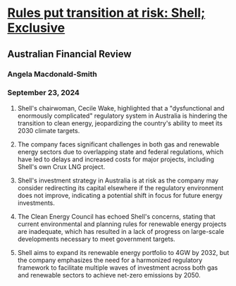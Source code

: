 # [Rules put transition at risk: Shell; Exclusive](https://advance.lexis.com/api/document?collection=news&id=urn:contentItem:6D22-3P31-F0J6-J04D-00000-00&context=1519360)
## Australian Financial Review
### Angela Macdonald-Smith
### September 23, 2024

1. Shell's chairwoman, Cecile Wake, highlighted that a "dysfunctional and enormously complicated" regulatory system in Australia is hindering the transition to clean energy, jeopardizing the country's ability to meet its 2030 climate targets.

2. The company faces significant challenges in both gas and renewable energy sectors due to overlapping state and federal regulations, which have led to delays and increased costs for major projects, including Shell's own Crux LNG project.

3. Shell's investment strategy in Australia is at risk as the company may consider redirecting its capital elsewhere if the regulatory environment does not improve, indicating a potential shift in focus for future energy investments.

4. The Clean Energy Council has echoed Shell's concerns, stating that current environmental and planning rules for renewable energy projects are inadequate, which has resulted in a lack of progress on large-scale developments necessary to meet government targets.

5. Shell aims to expand its renewable energy portfolio to 4GW by 2032, but the company emphasizes the need for a harmonized regulatory framework to facilitate multiple waves of investment across both gas and renewable sectors to achieve net-zero emissions by 2050.